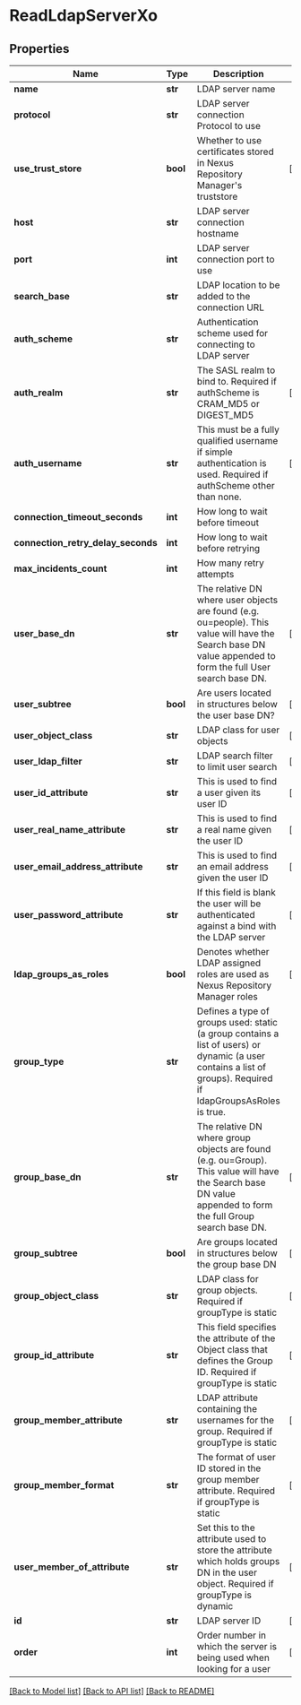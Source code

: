 # ReadLdapServerXo

## Properties

| Name                               | Type     | Description                                                                                                                                                       | Notes      |
| ---------------------------------- | -------- | ----------------------------------------------------------------------------------------------------------------------------------------------------------------- | ---------- |
| **name**                           | **str**  | LDAP server name                                                                                                                                                  |
| **protocol**                       | **str**  | LDAP server connection Protocol to use                                                                                                                            |
| **use_trust_store**                | **bool** | Whether to use certificates stored in Nexus Repository Manager&#x27;s truststore                                                                                  | [optional] |
| **host**                           | **str**  | LDAP server connection hostname                                                                                                                                   |
| **port**                           | **int**  | LDAP server connection port to use                                                                                                                                |
| **search_base**                    | **str**  | LDAP location to be added to the connection URL                                                                                                                   |
| **auth_scheme**                    | **str**  | Authentication scheme used for connecting to LDAP server                                                                                                          |
| **auth_realm**                     | **str**  | The SASL realm to bind to. Required if authScheme is CRAM_MD5 or DIGEST_MD5                                                                                       | [optional] |
| **auth_username**                  | **str**  | This must be a fully qualified username if simple authentication is used. Required if authScheme other than none.                                                 | [optional] |
| **connection_timeout_seconds**     | **int**  | How long to wait before timeout                                                                                                                                   |
| **connection_retry_delay_seconds** | **int**  | How long to wait before retrying                                                                                                                                  |
| **max_incidents_count**            | **int**  | How many retry attempts                                                                                                                                           |
| **user_base_dn**                   | **str**  | The relative DN where user objects are found (e.g. ou&#x3D;people). This value will have the Search base DN value appended to form the full User search base DN.  | [optional] |
| **user_subtree**                   | **bool** | Are users located in structures below the user base DN?                                                                                                           | [optional] |
| **user_object_class**              | **str**  | LDAP class for user objects                                                                                                                                       | [optional] |
| **user_ldap_filter**               | **str**  | LDAP search filter to limit user search                                                                                                                           | [optional] |
| **user_id_attribute**              | **str**  | This is used to find a user given its user ID                                                                                                                     | [optional] |
| **user_real_name_attribute**       | **str**  | This is used to find a real name given the user ID                                                                                                                | [optional] |
| **user_email_address_attribute**   | **str**  | This is used to find an email address given the user ID                                                                                                           | [optional] |
| **user_password_attribute**        | **str**  | If this field is blank the user will be authenticated against a bind with the LDAP server                                                                         | [optional] |
| **ldap_groups_as_roles**           | **bool** | Denotes whether LDAP assigned roles are used as Nexus Repository Manager roles                                                                                    | [optional] |
| **group_type**                     | **str**  | Defines a type of groups used: static (a group contains a list of users) or dynamic (a user contains a list of groups). Required if ldapGroupsAsRoles is true.    |
| **group_base_dn**                  | **str**  | The relative DN where group objects are found (e.g. ou&#x3D;Group). This value will have the Search base DN value appended to form the full Group search base DN. | [optional] |
| **group_subtree**                  | **bool** | Are groups located in structures below the group base DN                                                                                                          | [optional] |
| **group_object_class**             | **str**  | LDAP class for group objects. Required if groupType is static                                                                                                     | [optional] |
| **group_id_attribute**             | **str**  | This field specifies the attribute of the Object class that defines the Group ID. Required if groupType is static                                                 | [optional] |
| **group_member_attribute**         | **str**  | LDAP attribute containing the usernames for the group. Required if groupType is static                                                                            | [optional] |
| **group_member_format**            | **str**  | The format of user ID stored in the group member attribute. Required if groupType is static                                                                       | [optional] |
| **user_member_of_attribute**       | **str**  | Set this to the attribute used to store the attribute which holds groups DN in the user object. Required if groupType is dynamic                                  | [optional] |
| **id**                             | **str**  | LDAP server ID                                                                                                                                                    | [optional] |
| **order**                          | **int**  | Order number in which the server is being used when looking for a user                                                                                            | [optional] |

[[Back to Model list]](../README.md#documentation-for-models) [[Back to API list]](../README.md#documentation-for-api-endpoints) [[Back to README]](../README.md)
